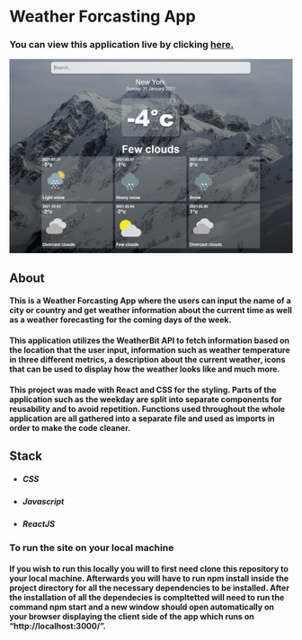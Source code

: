 # Weather Forcasting App

### You can view this application live by clicking [here.](https://weatheria-forcasting.web.app/)

<p align="center">
  <img src="./Project-Sample.png" width="1000px">
</p>

## About

#### This is a Weather Forcasting App where the users can input the name of a city or country and get weather information about the current time as well as a weather forecasting for the coming days of the week.

#### This application utilizes the WeatherBit API to fetch information based on the location that the user input, information such as weather temperature in three different metrics, a description about the current weather, icons that can be used to display how the weather looks like and much more.

#### This project was made with React and CSS for the styling. Parts of the application such as the weekday are split into separate components for reusability and to avoid repetition. Functions used throughout the whole application are all gathered into a separate file and used as imports in order to make the code cleaner.

## Stack

- ##### CSS
- ##### Javascript
- ##### ReactJS

### To run the site on your local machine

#### If you wish to run this locally you will to first need clone this repository to your local machine. Afterwards you will have to run npm install inside the project directory for all the necessary dependencies to be installed. After the installation of all the dependecies is compltetted will need to run the command npm start and a new window should open automatically on your browser displaying the client side of the app which runs on “http://localhost:3000/”.
